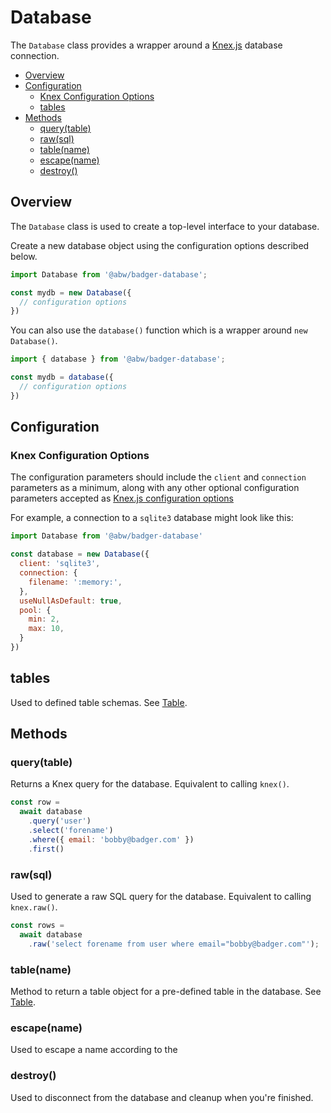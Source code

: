 # Database

The `Database` class provides a wrapper around a
[Knex.js](https://knexjs.org/) database connection.

* [Overview](#overview)
* [Configuration](#configuration)
  * [Knex Configuration Options](#knex-configuration-options)
  * [tables](#tables)
* [Methods](#methods)
  * [query(table)](#query-table-)
  * [raw(sql)](#raw-sql-)
  * [table(name)](#table-name-)
  * [escape(name)](#escape-name-)
  * [destroy()](#destroy--)

## Overview

The `Database` class is used to create a top-level interface to your database.

Create a new database object using the configuration options described below.

```js
import Database from '@abw/badger-database';

const mydb = new Database({
  // configuration options
})
```

You can also use the `database()` function which is a wrapper around `new Database()`.

```js
import { database } from '@abw/badger-database';

const mydb = database({
  // configuration options
})
```

## Configuration

### Knex Configuration Options

The configuration parameters should include the
`client` and `connection` parameters as a minimum,
along with any other optional configuration parameters
accepted as
[Knex.js configuration options](https://knexjs.org/guide/#configuration-options)

For example, a connection to a `sqlite3` database might look like this:

```js
import Database from '@abw/badger-database'

const database = new Database({
  client: 'sqlite3',
  connection: {
    filename: ':memory:',
  },
  useNullAsDefault: true,
  pool: {
    min: 2,
    max: 10,
  }
})
```

## tables

Used to defined table schemas.  See [Table](manual/table.html).

## Methods

### query(table)

Returns a Knex query for the database.  Equivalent to calling `knex()`.

```js
const row =
  await database
    .query('user')
    .select('forename')
    .where({ email: 'bobby@badger.com' })
    .first()
```

### raw(sql)

Used to generate a raw SQL query for the database.  Equivalent to calling
`knex.raw()`.

```js
const rows =
  await database
    .raw('select forename from user where email="bobby@badger.com"');
```

### table(name)

Method to return a table object for a pre-defined table in the database.
See [Table](manual/table.html).

### escape(name)

Used to escape a name according to the

### destroy()

Used to disconnect from the database and cleanup when you're finished.
